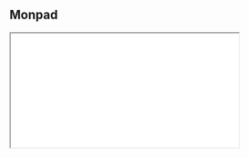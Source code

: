 ## Monpad

<iframe
  id="monpad"
  title="Monpad"
  width="400"
  height="200"
  src="monpad?username=George"
>
</iframe>

<pre id="monpad-output"></pre>

<script>
const maxLines = 10
const outputElement = document.getElementById("monpad-output")
document.addEventListener("monpad-client-update", e => {
  outputElement.textContent = outputElement.textContent.split("\n")
    .slice(-maxLines+1).join("\n")
    + (outputElement.textContent ? '\n' : '') + e.detail
})
</script>
